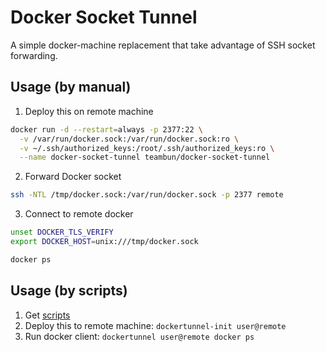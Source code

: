 # Docker Socket Tunnel
A simple docker-machine replacement that take advantage of SSH socket forwarding.


## Usage (by manual)
1. Deploy this on remote machine
```bash
docker run -d --restart=always -p 2377:22 \
  -v /var/run/docker.sock:/var/run/docker.sock:ro \
  -v ~/.ssh/authorized_keys:/root/.ssh/authorized_keys:ro \
  --name docker-socket-tunnel teambun/docker-socket-tunnel
```

2. Forward Docker socket
```bash
ssh -NTL /tmp/docker.sock:/var/run/docker.sock -p 2377 remote
```

3. Connect to remote docker
```bash
unset DOCKER_TLS_VERIFY
export DOCKER_HOST=unix:///tmp/docker.sock

docker ps
```


## Usage (by scripts)
1. Get [scripts](./scripts)
2. Deploy this to remote machine: `dockertunnel-init user@remote`
3. Run docker client: `dockertunnel user@remote docker ps`
